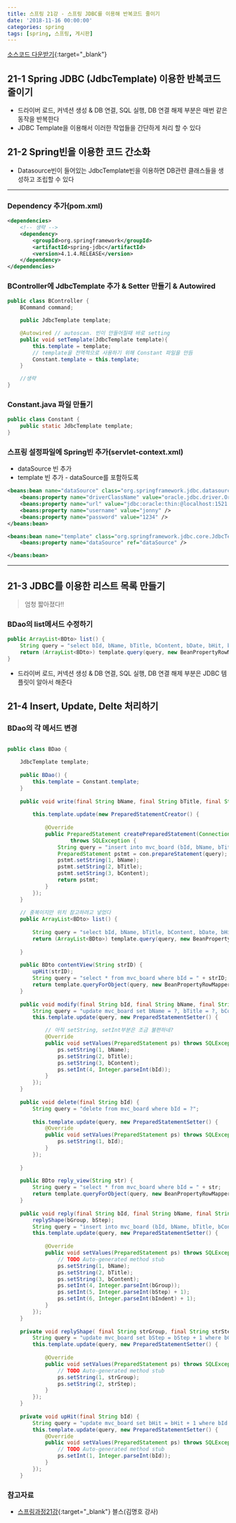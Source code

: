 ```yaml
---
title: 스프링 21강 - 스프링 JDBC를 이용해 반복코드 줄이기
date: '2018-11-16 00:00:00'
categories: spring
tags: [spring, 스프링, 게시판]
---
```


[소스코드 다운받기](http://seouliotcenter.tistory.com/85?category=663840){:target="_blank"}

## 21-1 Spring JDBC (JdbcTemplate) 이용한 반복코드 줄이기

* 드라이버 로드, 커넥션 생성 & DB 연결, SQL 실행, DB 연결 해제 부분은 매번 같은 동작을 반복한다
* JDBC Template을 이용해서 이러한 작업들을 간단하게 처리 할 수 있다

## 21-2 Spring빈을 이용한 코드 간소화

* Datasource빈이 들어있는 JdbcTemplate빈을 이용하면 DB관련 클래스들을 생성하고 조립할 수 있다

---

### Dependency 추가(pom.xml)

```xml
<dependencies>
	<!-- 생략 -->
	<dependency>
		<groupId>org.springframework</groupId>
		<artifactId>spring-jdbc</artifactId>
		<version>4.1.4.RELEASE</version>
	</dependency>
</dependencies>
```

### BController에 JdbcTemplate 추가 & Setter 만들기 & Autowired

```java
public class BController {
	BCommand command;

	public JdbcTemplate template;

	@Autowired // autoscan. 빈이 만들어질때 바로 setting
	public void setTemplate(JdbcTemplate template){
		this.template = template;
		// template을 전역적으로 사용하기 위해 Constant 파일을 만듬
		Constant.template = this.template;
	}

	//생략
}
```

### Constant.java 파일 만들기

```java
public class Constant {
	public static JdbcTemplate template;
}
```

### 스프링 설정파일에 Spring빈 추가(servlet-context.xml)

* dataSource 빈 추가
* template 빈 추가 - dataSource를 포함하도록

```xml
<beans:bean name="dataSource" class="org.springframework.jdbc.datasource.DriverManagerDataSource">
	<beans:property name="driverClassName" value="oracle.jdbc.driver.OracleDriver" />
	<beans:property name="url" value="jdbc:oracle:thin:@localhost:1521:xe" />
	<beans:property name="username" value="jonny" />
	<beans:property name="password" value="1234" />
</beans:bean>

<beans:bean name="template" class="org.springframework.jdbc.core.JdbcTemplate">
	<beans:property name="dataSource" ref="dataSource" />

</beans:bean>

```

---

## 21-3 JDBC를 이용한 리스트 목록 만들기

> 엄청 짧아졌다!!

### BDao의 list메서드 수정하기

```java
public ArrayList<BDto> list() {
	String query = "select bId, bName, bTitle, bContent, bDate, bHit, bGroup, bStep, bIndent from mvc_board order by bGroup desc, bStep asc";
	return (ArrayList<BDto>) template.query(query, new BeanPropertyRowMapper<BDto>(BDto.class));
}
```

* 드라이버 로드, 커넥션 생성 & DB 연결, SQL 실행, DB 연결 해제 부분은 JDBC 템플릿이 알아서 해준다

## 21-4 Insert, Update, Delte 처리하기

### BDao의 각 메서드 변경

```java

public class BDao {

	JdbcTemplate template;
	
	public BDao() {
		this.template = Constant.template;
	}
	
	public void write(final String bName, final String bTitle, final String bContent) {
		
		this.template.update(new PreparedStatementCreator() {
			
			@Override
			public PreparedStatement createPreparedStatement(Connection con)
					throws SQLException {
				String query = "insert into mvc_board (bId, bName, bTitle, bContent, bHit, bGroup, bStep, bIndent) values (mvc_board_seq.nextval, ?, ?, ?, 0, mvc_board_seq.currval, 0, 0 )";
				PreparedStatement pstmt = con.prepareStatement(query);
				pstmt.setString(1, bName);
				pstmt.setString(2, bTitle);
				pstmt.setString(3, bContent);
				return pstmt;
			}
		});
	}
	
	// 중복이지만 위치 참고하려고 넣었다
	public ArrayList<BDto> list() {
		
		String query = "select bId, bName, bTitle, bContent, bDate, bHit, bGroup, bStep, bIndent from mvc_board order by bGroup desc, bStep asc";
		return (ArrayList<BDto>) template.query(query, new BeanPropertyRowMapper<BDto>(BDto.class));
		
	}
	
	public BDto contentView(String strID) {
		upHit(strID);
		String query = "select * from mvc_board where bId = " + strID;
		return template.queryForObject(query, new BeanPropertyRowMapper<BDto>(BDto.class));
	}
	
	public void modify(final String bId, final String bName, final String bTitle, final String bContent) {
		String query = "update mvc_board set bName = ?, bTitle = ?, bContent = ? where bId = ?";
		this.template.update(query, new PreparedStatementSetter() {

			// 아직 setString, setInt부분은 조금 불편하네?
			@Override
			public void setValues(PreparedStatement ps) throws SQLException {
				ps.setString(1, bName);
				ps.setString(2, bTitle);
				ps.setString(3, bContent);
				ps.setInt(4, Integer.parseInt(bId));
			}
		});
	}
	
	public void delete(final String bId) {
		String query = "delete from mvc_board where bId = ?";
		
		this.template.update(query, new PreparedStatementSetter() {
			@Override
			public void setValues(PreparedStatement ps) throws SQLException {
				ps.setString(1, bId);
			}
		});
		
	}
	
	public BDto reply_view(String str) {
		String query = "select * from mvc_board where bId = " + str;
		return template.queryForObject(query, new BeanPropertyRowMapper<BDto>(BDto.class));
	}
	
	public void reply(final String bId, final String bName, final String bTitle, final String bContent, final String bGroup, final String bStep, final String bIndent) {
		replyShape(bGroup, bStep);
		String query = "insert into mvc_board (bId, bName, bTitle, bContent, bGroup, bStep, bIndent) values (mvc_board_seq.nextval, ?, ?, ?, ?, ?, ?)";
		this.template.update(query, new PreparedStatementSetter() {
			
			@Override
			public void setValues(PreparedStatement ps) throws SQLException {
				// TODO Auto-generated method stub
				ps.setString(1, bName);
				ps.setString(2, bTitle);
				ps.setString(3, bContent);
				ps.setInt(4, Integer.parseInt(bGroup));
				ps.setInt(5, Integer.parseInt(bStep) + 1);
				ps.setInt(6, Integer.parseInt(bIndent) + 1);
			}
		});
	}
	
	private void replyShape( final String strGroup, final String strStep) {
		String query = "update mvc_board set bStep = bStep + 1 where bGroup = ? and bStep > ?";
		this.template.update(query, new PreparedStatementSetter() {
	
			@Override
			public void setValues(PreparedStatement ps) throws SQLException {
				// TODO Auto-generated method stub
				ps.setString(1, strGroup);
				ps.setString(2, strStep);
			}
		});
	}
	
	private void upHit(final String bId) {
		String query = "update mvc_board set bHit = bHit + 1 where bId = ?";
		this.template.update(query, new PreparedStatementSetter() {
			@Override
			public void setValues(PreparedStatement ps) throws SQLException {
				// TODO Auto-generated method stub
				ps.setInt(1, Integer.parseInt(bId));
			}
		});
	}

```

### 참고자료

* [스프링과정21강](http://seouliotcenter.tistory.com/85?category=663840){:target="_blank"} 블스(김명호 강사)
